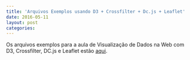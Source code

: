```yaml
---
title: 'Arquivos Exemplos usando D3 + Crossfilter + Dc.js + Leaflet'
date: 2016-05-11
layout: post
categories: 
---
```


Os arquivos exemplos para a aula de Visualização de Dados na Web com D3, Crossfilter, DC.js e Leaflet estão [aqui](/datavis-course/assets/files/web_vis_d3_3.zip).